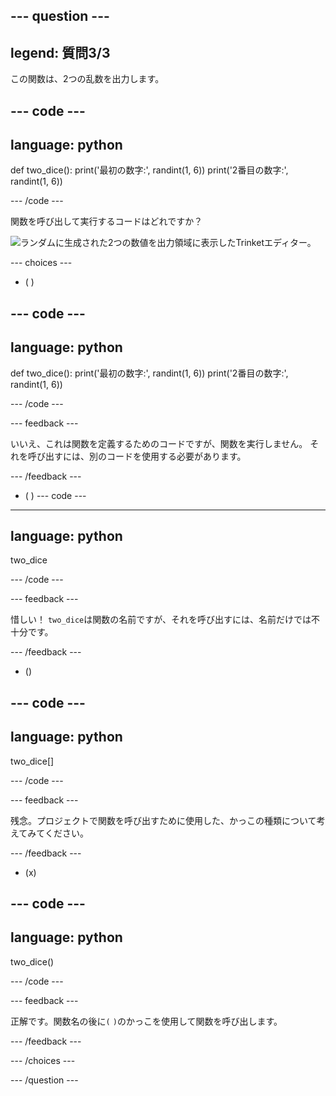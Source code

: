 --- question ---
---
legend: 質問3/3
---

この関数は、2つの乱数を出力します。

--- code ---
---
language: python
---

def two_dice(): 
  print('最初の数字:', randint(1, 6)) 
  print('2番目の数字:', randint(1, 6))

--- /code ---

関数を呼び出して実行するコードはどれですか？

![ランダムに生成された2つの数値を出力領域に表示したTrinketエディター。](images/quiz3.png)

--- choices ---

- ( )

--- code ---
---
language: python
---

def two_dice(): 
  print('最初の数字:', randint(1, 6)) 
  print('2番目の数字:', randint(1, 6))

--- /code ---

 --- feedback ---

 いいえ、これは関数を定義するためのコードですが、関数を実行しません。 それを呼び出すには、別のコードを使用する必要があります。

 --- /feedback ---

- ( )
--- code ---
---
language: python
---

two_dice

--- /code ---

 --- feedback ---

惜しい！ `two_dice`は関数の名前ですが、それを呼び出すには、名前だけでは不十分です。

 --- /feedback ---

- ()

--- code ---
---
language: python
---

two_dice[]

--- /code ---

 --- feedback ---

 残念。プロジェクトで関数を呼び出すために使用した、かっこの種類について考えてみてください。

 --- /feedback ---

- (x)

--- code ---
---
language: python
---

two_dice()

--- /code ---

 --- feedback ---

 正解です。関数名の後に`(` `)`のかっこを使用して関数を呼び出します。

 --- /feedback ---

--- /choices ---

--- /question ---
